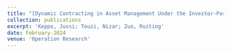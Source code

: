 ```yaml
---
title: "[Dynamic Contracting in Asset Management Under the Investor-Partner-Manager Relationship](https://doi.org/10.1287/opre.2021.0031)]"
collection: publications
excerpt: 'Keppo, Jussi; Touzi, Nizar; Zuo, Ruiting'
date: February-2024
venue: 'Operation Research'
---
```

